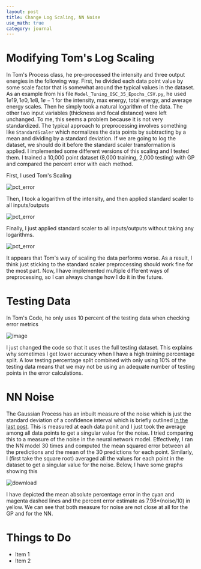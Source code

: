 ```yaml
---
layout: post
title: Change Log Scaling, NN Noise
use_math: true
category: journal
---
```



# Modifying Tom's Log Scaling
In Tom's Process class, he pre-processed the intensity and three output energies in the following way. First, he divided each data point value by some scale factor that is somewhat around the typical values in the dataset. As an example from his file $\texttt{Model_Tuning_OSC_35_Epochs_CSV.py}$, he used ${1e19, 1e0, 1e8, 1e-1}$ for the intensity, max energy, total energy, and average energy scales. Then he simply took a natural logarithm of the data. The other two input variables (thickness and focal distance) were left unchanged. To me, this seems a problem because it is not very standardized. The typical approach to preprocessing involves something like $\texttt{StandardScaler}$ which normalizes the data points by subtracting by a mean and dividing by a standard deviation. If we are going to log the dataset, we should do it before the standard scaler transformation is applied. I implemented some different versions of this scaling and I tested them. I trained a 10,000 point dataset (8,000 training, 2,000 testing) with GP and compared the percent error with each method. 

First, I used Tom's Scaling

![pct_error](https://github.com/ronak-n-desai/osunotebook/assets/98538788/cca1f6bc-f286-493d-a05e-141b4759dc66)

Then, I took a logarithm of the intensity, and then applied standard scaler to all inputs/outputs

![pct_error](https://github.com/ronak-n-desai/osunotebook/assets/98538788/b74d2070-8951-4642-8b3e-fc26594ec526)

Finally, I just applied standard scaler to all inputs/outputs without taking any logarithms.

![pct_error](https://github.com/ronak-n-desai/osunotebook/assets/98538788/df063a3d-7efb-437f-a4f8-fadcb6afc435)

It appears that Tom's way of scaling the data performs worse. As a result, I think just sticking to the standard scaler preprocessing should work fine for the most part. Now, I have implemented multiple different ways of preprocessing, so I can always change how I do it in the future. 

# Testing Data

In Tom's Code, he only uses 10 percent of the testing data when checking error metrics

![image](https://github.com/ronak-n-desai/osunotebook/assets/98538788/b399b00c-8b65-4f01-81c8-87e5b835392a)

I just changed the code so that it uses the full testing dataset. This explains why sometimes I get lower accuracy when I have a high training percentage split. A low testing percentage split combined with only using 10% of the testing data means that we may not be using an adequate number of testing points in the error calculations. 

# NN Noise
The Gaussian Process has an inbuilt measure of the noise which is just the standard deviation of a confidence interval which is briefly outlined [in the last post](https://ronak-n-desai.github.io/osunotebook/23spr4/). This is measured at each data ponit and I just took the average among all data points to get a singular value for the noise. I tried comparing this to a measure of the noise in the neural network model. Effectively, I ran the NN model 30 times and computed the mean squared error between all the predictions and the mean of the 30 predictions for each point. Similarly, I (first take the square root) averaged all the values for each point in the dataset to get a singular value for the noise. Below, I have some graphs showing this

![download](https://github.com/ronak-n-desai/osunotebook/assets/98538788/58664756-47d9-4095-83da-90682d0aaf71)

I have depicted the mean absolute percentage error in the cyan and magenta dashed lines and the percent error estimate as 7.98*(noise/10) in yellow. We can see that both measure for noise are not close at all for the GP and for the NN. 
# Things to Do
- Item 1
- Item 2
